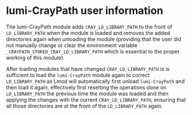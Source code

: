 # lumi-CrayPath user information

The lumi-CrayPath module adds `CRAY_LD_LIBRARY_PATH` to the front of
`LD_LIBRARY_PATH` when the module is loaded
and removes the added directories again when unloading
the module (providing that the user did not manually change or clear the 
environment variable `_CRAYPATH_STORED_CRAY_LD_LIBRARY_PATH` which is essential
to the proper working of this module). 

After loading modules that have changed `CRAY_LD_LIBRARY_PATH` is is sufficient
to load the `lumi-CrayPath` module again to correct `LD_LIBRARY_PATH` as Lmod 
will automatically first unload `lumi-CrayPath` and then load it again, effectively
first resetting the operations done on `LD_LIBRARY_PATH` the previous time the
module was loaded and then applying the changes with the current `CRAY_LD_LIBRARY_PATH`,
ensuring that all those directories are at the front of the `LD_LIBRARY_PATH` again.
